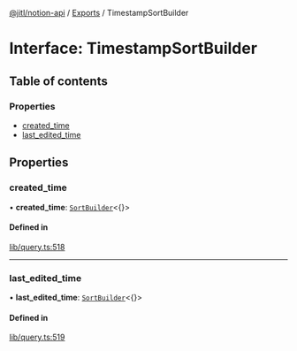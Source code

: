 [@jitl/notion-api](../README.md) / [Exports](../modules.md) / TimestampSortBuilder

# Interface: TimestampSortBuilder

## Table of contents

### Properties

- [created\_time](TimestampSortBuilder.md#created_time)
- [last\_edited\_time](TimestampSortBuilder.md#last_edited_time)

## Properties

### created\_time

• **created\_time**: [`SortBuilder`](SortBuilder.md)<{}\>

#### Defined in

[lib/query.ts:518](https://github.com/justjake/monorepo/blob/main/packages/notion-api/src/lib/query.ts#L518)

___

### last\_edited\_time

• **last\_edited\_time**: [`SortBuilder`](SortBuilder.md)<{}\>

#### Defined in

[lib/query.ts:519](https://github.com/justjake/monorepo/blob/main/packages/notion-api/src/lib/query.ts#L519)
